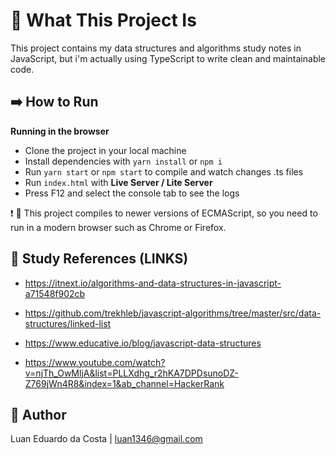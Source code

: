 # :book: What This Project Is

This project contains my data structures and algorithms study notes in JavaScript, but i'm actually using TypeScript to write clean and maintainable code.

## :arrow_right: How to Run

**Running in the browser**

- Clone the project in your local machine
- Install dependencies with `yarn install` or `npm i`
- Run `yarn start` or `npm start` to compile and watch changes .ts files
- Run `index.html` with **Live Server / Lite Server**
- Press F12 and select the console tab to see the logs

:exclamation: :rocket: This project compiles to newer versions of ECMAScript, so you need to run in a modern browser such as Chrome or Firefox.

## :link: Study References (LINKS)

- https://itnext.io/algorithms-and-data-structures-in-javascript-a71548f902cb

- https://github.com/trekhleb/javascript-algorithms/tree/master/src/data-structures/linked-list

- https://www.educative.io/blog/javascript-data-structures

- https://www.youtube.com/watch?v=njTh_OwMljA&list=PLLXdhg_r2hKA7DPDsunoDZ-Z769jWn4R8&index=1&ab_channel=HackerRank

## :man: Author

Luan Eduardo da Costa | luan1346@gmail.com
